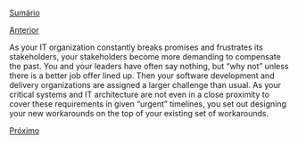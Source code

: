 [Sumário](https://github.com/lucasfantacuci/DevOpsRevelado/blob/master/README.md)


[Anterior](https://github.com/lucasfantacuci/DevOpsRevelado/blob/master/CHAPTER02/2-3-YOURBUSINESSEARNSFROMMOSTFRAGILESYSTEMS.md)


As your IT organization constantly breaks promises
and frustrates its stakeholders, your stakeholders
become more demanding to compensate the past.
You and your leaders have often say nothing, but
“why not” unless there is a better job offer lined up.
Then your software development and delivery
organizations are assigned a larger challenge than
usual. As your critical systems and IT architecture are
not even in a close proximity to cover these 
requirements in given “urgent” timelines, you set out
designing your new workarounds on the top of your
existing set of workarounds. 


[Próximo]()
